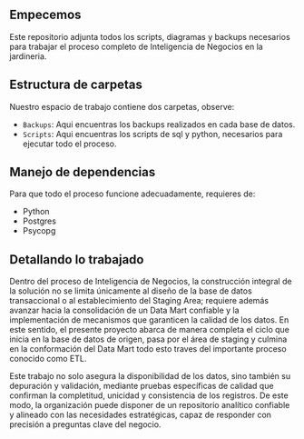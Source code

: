 ## Empecemos

Este repositorio adjunta todos los scripts, diagramas y backups necesarios para trabajar el proceso completo de Inteligencia de Negocios en la jardineria.

## Estructura de carpetas

Nuestro espacio de trabajo contiene dos carpetas, observe:

- `Backups`: Aqui encuentras los backups realizados en cada base de datos.
- `Scripts`: Aqui encuentras los scripts de sql y python, necesarios para ejecutar todo el proceso.

## Manejo de dependencias

Para que todo el proceso funcione adecuadamente, requieres de:

- Python
- Postgres
- Psycopg

## Detallando lo trabajado

Dentro del proceso de Inteligencia de Negocios, la construcción integral de la solución no se limita únicamente al diseño de la base de datos transaccional o al establecimiento del Staging Area; requiere además avanzar hacia la consolidación de un Data Mart confiable y la implementación de mecanismos que garanticen la calidad de los datos. En este sentido, el presente proyecto abarca de manera completa el ciclo que inicia en la base de datos de origen, pasa por el área de staging y culmina en la conformación del Data Mart todo esto traves del importante proceso conocido como ETL.

Este trabajo no solo asegura la disponibilidad de los datos, sino también su depuración y validación, mediante pruebas específicas de calidad que confirman la completitud, unicidad y consistencia de los registros. De este modo, la organización puede disponer de un repositorio analítico confiable y alineado con las necesidades estratégicas, capaz de responder con precisión a preguntas clave del negocio.
